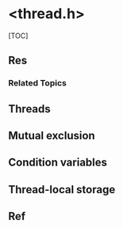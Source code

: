 # \<thread.h\>

[TOC]



## Res
### Related Topics



## Threads


## Mutual exclusion


## Condition variables


## Thread-local storage




## Ref

